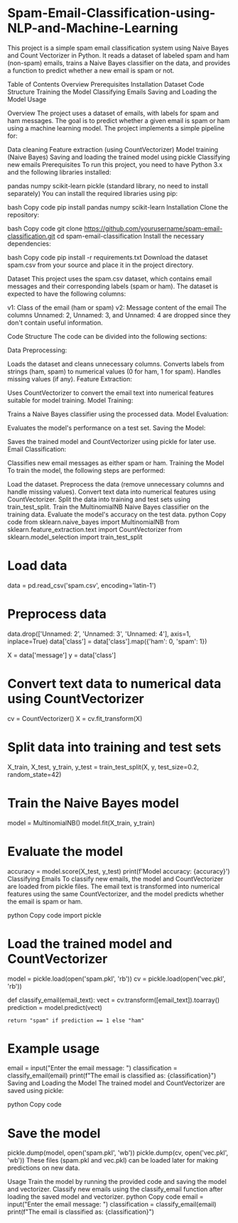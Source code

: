# Spam-Email-Classification-using-NLP-and-Machine-Learning
This project is a simple spam email classification system using Naive Bayes and Count Vectorizer in Python. It reads a dataset of labeled spam and ham (non-spam) emails, trains a Naive Bayes classifier on the data, and provides a function to predict whether a new email is spam or not.

Table of Contents
Overview
Prerequisites
Installation
Dataset
Code Structure
Training the Model
Classifying Emails
Saving and Loading the Model
Usage

Overview
The project uses a dataset of emails, with labels for spam and ham messages. The goal is to predict whether a given email is spam or ham using a machine learning model. The project implements a simple pipeline for:

Data cleaning
Feature extraction (using CountVectorizer)
Model training (Naive Bayes)
Saving and loading the trained model using pickle
Classifying new emails
Prerequisites
To run this project, you need to have Python 3.x and the following libraries installed:

pandas
numpy
scikit-learn
pickle (standard library, no need to install separately)
You can install the required libraries using pip:

bash
Copy code
pip install pandas numpy scikit-learn
Installation
Clone the repository:

bash
Copy code
git clone https://github.com/yourusername/spam-email-classification.git
cd spam-email-classification
Install the necessary dependencies:

bash
Copy code
pip install -r requirements.txt
Download the dataset spam.csv from your source and place it in the project directory.

Dataset
This project uses the spam.csv dataset, which contains email messages and their corresponding labels (spam or ham). The dataset is expected to have the following columns:

v1: Class of the email (ham or spam)
v2: Message content of the email
The columns Unnamed: 2, Unnamed: 3, and Unnamed: 4 are dropped since they don't contain useful information.

Code Structure
The code can be divided into the following sections:

Data Preprocessing:

Loads the dataset and cleans unnecessary columns.
Converts labels from strings (ham, spam) to numerical values (0 for ham, 1 for spam).
Handles missing values (if any).
Feature Extraction:

Uses CountVectorizer to convert the email text into numerical features suitable for model training.
Model Training:

Trains a Naive Bayes classifier using the processed data.
Model Evaluation:

Evaluates the model's performance on a test set.
Saving the Model:

Saves the trained model and CountVectorizer using pickle for later use.
Email Classification:

Classifies new email messages as either spam or ham.
Training the Model
To train the model, the following steps are performed:

Load the dataset.
Preprocess the data (remove unnecessary columns and handle missing values).
Convert text data into numerical features using CountVectorizer.
Split the data into training and test sets using train_test_split.
Train the MultinomialNB Naive Bayes classifier on the training data.
Evaluate the model's accuracy on the test data.
python
Copy code
from sklearn.naive_bayes import MultinomialNB
from sklearn.feature_extraction.text import CountVectorizer
from sklearn.model_selection import train_test_split

# Load data
data = pd.read_csv('spam.csv', encoding='latin-1')

# Preprocess data
data.drop(['Unnamed: 2', 'Unnamed: 3', 'Unnamed: 4'], axis=1, inplace=True)
data['class'] = data['class'].map({'ham': 0, 'spam': 1})

X = data['message']
y = data['class']

# Convert text data to numerical data using CountVectorizer
cv = CountVectorizer()
X = cv.fit_transform(X)

# Split data into training and test sets
X_train, X_test, y_train, y_test = train_test_split(X, y, test_size=0.2, random_state=42)

# Train the Naive Bayes model
model = MultinomialNB()
model.fit(X_train, y_train)

# Evaluate the model
accuracy = model.score(X_test, y_test)
print(f'Model accuracy: {accuracy}')
Classifying Emails
To classify new emails, the model and CountVectorizer are loaded from pickle files. The email text is transformed into numerical features using the same CountVectorizer, and the model predicts whether the email is spam or ham.

python
Copy code
import pickle

# Load the trained model and CountVectorizer
model = pickle.load(open('spam.pkl', 'rb'))
cv = pickle.load(open('vec.pkl', 'rb'))

def classify_email(email_text):
    vect = cv.transform([email_text]).toarray()
    prediction = model.predict(vect)
    
    return "spam" if prediction == 1 else "ham"

# Example usage
email = input("Enter the email message: ")
classification = classify_email(email)
print(f"The email is classified as: {classification}")
Saving and Loading the Model
The trained model and CountVectorizer are saved using pickle:

python
Copy code
# Save the model
pickle.dump(model, open('spam.pkl', 'wb'))
pickle.dump(cv, open('vec.pkl', 'wb'))
These files (spam.pkl and vec.pkl) can be loaded later for making predictions on new data.

Usage
Train the model by running the provided code and saving the model and vectorizer.
Classify new emails using the classify_email function after loading the saved model and vectorizer.
python
Copy code
email = input("Enter the email message: ")
classification = classify_email(email)
print(f"The email is classified as: {classification}")
